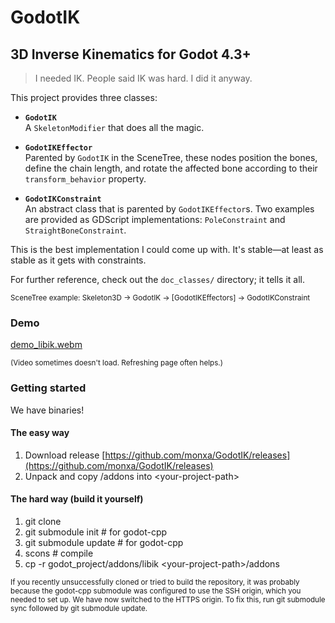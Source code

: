 # GodotIK

## 3D Inverse Kinematics for Godot 4.3+

> I needed IK. People said IK was hard. I did it anyway.

This project provides three classes:

- **`GodotIK`**  
  A `SkeletonModifier` that does all the magic.
  
- **`GodotIKEffector`**  
  Parented by `GodotIK` in the SceneTree, these nodes position the bones, define the chain length, and rotate the affected bone according to their `transform_behavior` property.
  
- **`GodotIKConstraint`**  
  An abstract class that is parented by `GodotIKEffector`s. Two examples are provided as GDScript implementations: `PoleConstraint` and `StraightBoneConstraint`.

This is the best implementation I could come up with. It's stable—at least as stable as it gets with constraints.

For further reference, check out the `doc_classes/` directory; it tells it all.

<sup>SceneTree example: Skeleton3D -> GodotIK -> [GodotIKEffectors] -> GodotIKConstraint</sup>


### Demo
[demo_libik.webm](https://github.com/user-attachments/assets/f0c0ee04-3cf1-4af9-b92a-091fd7bb769b)

<sup>(Video sometimes doesn't load. Refreshing page often helps.)</sup>

### Getting started
We have binaries!
#### The easy way
1. Download release [https://github.com/monxa/GodotIK/releases](https://github.com/monxa/GodotIK/releases)
2. Unpack and copy /addons into \<your-project-path\>

#### The hard way (build it yourself)
1. git clone
2. git submodule init # for godot-cpp
3. git submodule update # for godot-cpp
4. scons # compile
5. cp -r godot_project/addons/libik \<your-project-path\>/addons

<sup> If you recently unsuccessfully cloned or tried to build the repository, it was probably because the godot-cpp submodule was configured to use the SSH origin, which you needed to set up. We have now switched to the HTTPS origin. To fix this, run git submodule sync followed by git submodule update. </sup>
